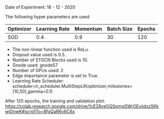 Date of Experiment: 18 - 12 - 2020

The following hyper parameters are used:

 Optimizer  | Learning Rate |  Momentum    |  Batch Size | Epochs
 ------------- | -------------| ---------- | ---------| -------
 SGD           | 0.4          | 0.9        | 30   | 120 


+ The non-linear function used is ReLu. 
+ Dropout value used is 0.5. 
+ Number of STGCN Blocks used is 10.
+ Gnode used: gnode57
+ Number of GPUs used: 2
+ Edge importance parameter is set to True.
+ Learning Rate Scheduler: scheduler=lr_scheduler.MultiStepLR(optimizer,milestones=[10,50],gamma=0.1)

After 120 epochs, the training and validation plot: https://colab.research.google.com/drive/1cE28veGQSpmqSWrOEviidxzSKkwjDnwK#scrollTo=8fgQaR6v6C6x

